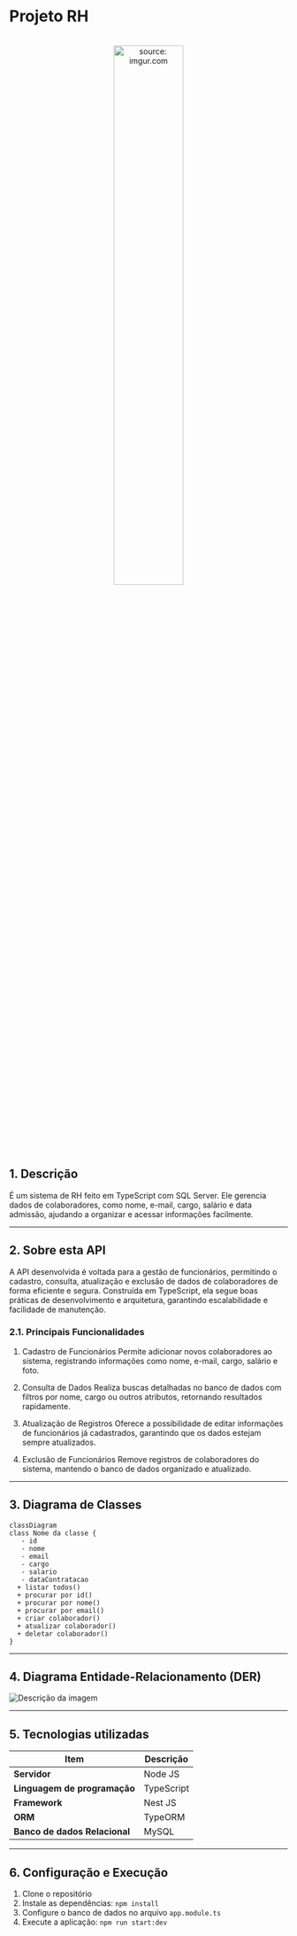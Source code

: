 # Projeto RH

<br />

<div align="center">
    <img src="https://i.imgur.com/icgjsRQ.png" title="source: imgur.com" width="50%"/>
</div>


<br /><br />

## 1. Descrição

É um sistema de RH feito em TypeScript com SQL Server. Ele gerencia dados de colaboradores, como nome, e-mail, cargo, salário e data admissão, ajudando a organizar e acessar informações facilmente.


------

## 2. Sobre esta API

A API desenvolvida é voltada para a gestão de funcionários, permitindo o cadastro, consulta, atualização e exclusão de dados de colaboradores de forma eficiente e segura. Construída em TypeScript, ela segue boas práticas de desenvolvimento e arquitetura, garantindo escalabilidade e facilidade de manutenção.

### 2.1. Principais Funcionalidades


1. Cadastro de Funcionários
Permite adicionar novos colaboradores ao sistema, registrando informações como nome, e-mail, cargo, salário e foto.

2. Consulta de Dados
Realiza buscas detalhadas no banco de dados com filtros por nome, cargo ou outros atributos, retornando resultados rapidamente.

3. Atualização de Registros
Oferece a possibilidade de editar informações de funcionários já cadastrados, garantindo que os dados estejam sempre atualizados.

4. Exclusão de Funcionários
Remove registros de colaboradores do sistema, mantendo o banco de dados organizado e atualizado.

------

## 3. Diagrama de Classes

```mermaid
classDiagram
class Nome da classe {
   - id 
   - nome
   - email 
   - cargo
   - salario
   - dataContratacao
  + listar todos()
  + procurar por id()
  + procurar por nome()
  + procurar por email()
  + criar colaborador()
  + atualizar colaborador()
  + deletar colaborador()
}
```

------

## 4. Diagrama Entidade-Relacionamento (DER)

![Descrição da imagem](https://github.com/si-gonz/assents/blob/main/diagrama_rh.png?raw=true)



------

## 5. Tecnologias utilizadas

| Item                          | Descrição  |
| ----------------------------- | ---------- |
| **Servidor**                  | Node JS    |
| **Linguagem de programação**  | TypeScript |
| **Framework**                 | Nest JS    |
| **ORM**                       | TypeORM    |
| **Banco de dados Relacional** | MySQL      |

------

## 6. Configuração e Execução

1. Clone o repositório
2. Instale as dependências: `npm install`
3. Configure o banco de dados no arquivo `app.module.ts`
4. Execute a aplicação: `npm run start:dev`
